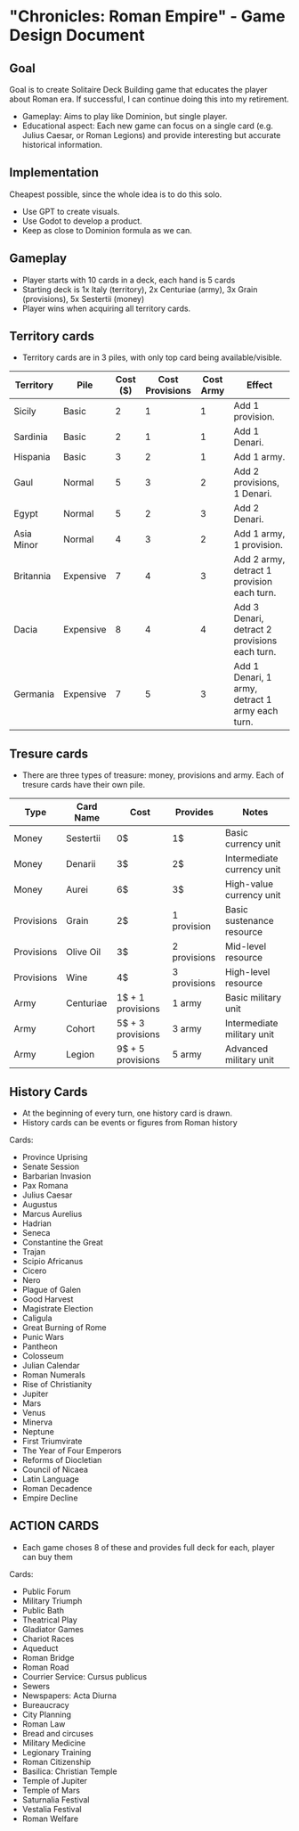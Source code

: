 # "Chronicles: Roman Empire" - Game Design Document

## Goal
Goal is to create Solitaire Deck Building game that educates the player about Roman era. If successful, I can continue doing this into my retirement.

- Gameplay: Aims to play like Dominion, but single player. 
- Educational aspect: Each new game can focus on a single card (e.g. Julius Caesar, or Roman Legions) and provide interesting but accurate historical information.

## Implementation
Cheapest possible, since the whole idea is to do this solo.
- Use GPT to create visuals.
- Use Godot to develop a product.
- Keep as close to Dominion formula as we can.

## Gameplay
- Player starts with 10 cards in a deck, each hand is 5 cards
- Starting deck is 1x Italy (territory), 2x Centuriae (army), 3x Grain (provisions), 5x Sestertii (money)
- Player wins when acquiring all territory cards.

## Territory cards
- Territory cards are in 3 piles, with only top card being available/visible.

| Territory        | Pile       | Cost ($) | Cost Provisions | Cost Army | Effect                                          |
|------------------|------------|----------|-----------------|-----------|-------------------------------------------------|
| Sicily           | Basic      | 2        | 1               | 1         | Add 1 provision.                                |
| Sardinia         | Basic      | 2        | 1               | 1         | Add 1 Denari.                                   |
| Hispania         | Basic      | 3        | 2               | 1         | Add 1 army.                                     |
| Gaul             | Normal     | 5        | 3               | 2         | Add 2 provisions, 1 Denari.                     |
| Egypt            | Normal     | 5        | 2               | 3         | Add 2 Denari.                                   |
| Asia Minor       | Normal     | 4        | 3               | 2         | Add 1 army, 1 provision.                        |
| Britannia        | Expensive  | 7        | 4               | 3         | Add 2 army, detract 1 provision each turn.      |
| Dacia            | Expensive  | 8        | 4               | 4         | Add 3 Denari, detract 2 provisions each turn.   |
| Germania         | Expensive  | 7        | 5               | 3         | Add 1 Denari, 1 army, detract 1 army each turn. |


## Tresure cards
- There are three types of treasure: money, provisions and army. Each of tresure cards have their own pile.

| Type        | Card Name   | Cost              | Provides     | Notes                        |
|-------------|-------------|-------------------|--------------|------------------------------|
| Money       | Sestertii   | 0$                | 1$           | Basic currency unit          |
| Money       | Denarii     | 3$                | 2$           | Intermediate currency unit   |
| Money       | Aurei       | 6$                | 3$           | High-value currency unit     |
| Provisions  | Grain       | 2$                | 1 provision  | Basic sustenance resource    |
| Provisions  | Olive Oil   | 3$                | 2 provisions | Mid-level resource           |
| Provisions  | Wine        | 4$                | 3 provisions | High-level resource          |
| Army        | Centuriae   | 1$ + 1 provisions | 1 army       | Basic military unit          |
| Army        | Cohort      | 5$ + 3 provisions | 3 army       | Intermediate military unit   |
| Army        | Legion      | 9$ + 5 provisions | 5 army       | Advanced military unit       |

## History Cards
- At the beginning of every turn, one history card is drawn.
- History cards can be events or figures from Roman history

Cards:
- Province Uprising                
- Senate Session          
- Barbarian Invasion      
- Pax Romana              
- Julius Caesar           
- Augustus                
- Marcus Aurelius         
- Hadrian                 
- Seneca                  
- Constantine the Great   
- Trajan                  
- Scipio Africanus        
- Cicero                  
- Nero                    
- Plague of Galen
- Good Harvest
- Magistrate Election
- Caligula
- Great Burning of Rome
- Punic Wars
- Pantheon 
- Colosseum 
- Julian Calendar
- Roman Numerals
- Rise of Christianity
- Jupiter
- Mars
- Venus
- Minerva
- Neptune
- First Triumvirate
- The Year of Four Emperors
- Reforms of Diocletian
- Council of Nicaea
- Latin Language
- Roman Decadence
- Empire Decline

## ACTION CARDS 
- Each game choses 8 of these and provides full deck for each, player can buy them

Cards:
- Public Forum
- Military Triumph
- Public Bath
- Theatrical Play
- Gladiator Games
- Chariot Races
- Aqueduct
- Roman Bridge
- Roman Road
- Courrier Service: Cursus publicus
- Sewers
- Newspapers: Acta Diurna
- Bureaucracy
- City Planning
- Roman Law
- Bread and circuses
- Military Medicine
- Legionary Training
- Roman Citizenship
- Basilica: Christian Temple
- Temple of Jupiter
- Temple of Mars
- Saturnalia Festival
- Vestalia Festival
- Roman Welfare

